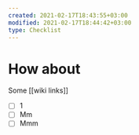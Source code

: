 ```yaml
---
created: 2021-02-17T18:43:55+03:00
modified: 2021-02-17T18:44:42+03:00
type: Checklist
---
```


# How about

Some [[wiki links]]
- [ ] 1
- [ ] Mm
- [ ] Mmm
